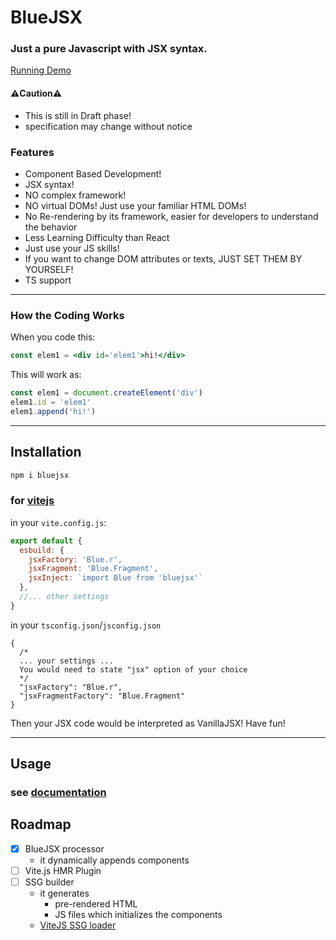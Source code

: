 # BlueJSX

### Just a pure Javascript with JSX syntax.

[Running Demo](https://bluejsx.github.io/)

#### ⚠️Caution⚠️
- This is still in Draft phase!
- specification may change without notice
### Features
- Component Based Development!
- JSX syntax!
- NO complex framework!
- NO virtual DOMs! Just use your familiar HTML DOMs!
- No Re-rendering by its framework, easier for developers to understand the behavior
- Less Learning Difficulty than React
- Just use your JS skills!
- If you want to change DOM attributes or texts, JUST SET THEM BY YOURSELF!
- TS support

---
### How the Coding Works
When you code this:
```jsx
const elem1 = <div id='elem1'>hi!</div>
```
This will work as:
```js
const elem1 = document.createElement('div')
elem1.id = 'elem1'
elem1.append('hi!')
```
---
## Installation
```sh
npm i bluejsx
```
### for [vitejs](https://vitejs.dev/)
in your `vite.config.js`:
```js
export default {
  esbuild: {
    jsxFactory: 'Blue.r',
    jsxFragment: 'Blue.Fragment',
    jsxInject: `import Blue from 'bluejsx'`
  },
  //... other settings
}
```
in your `tsconfig.json`/`jsconfig.json`
```json5
{
  /*
  ... your settings ...
  You would need to state "jsx" option of your choice
  */
  "jsxFactory": "Blue.r",
  "jsxFragmentFactory": "Blue.Fragment"
}
```

Then your JSX code would be interpreted as VanillaJSX! Have fun!

---
## Usage

### see [documentation](https://github.com/bluejsx/BlueJSX/tree/master/doc)

## Roadmap

- [x] BlueJSX processor
  - it dynamically appends components
- [ ] Vite.js HMR Plugin
- [ ] SSG builder
  - it generates 
    - pre-rendered HTML
    - JS files which initializes the components
  - [ViteJS SSG loader](https://vitejs.dev/guide/ssr.html#ssr-specific-plugin-logic)
